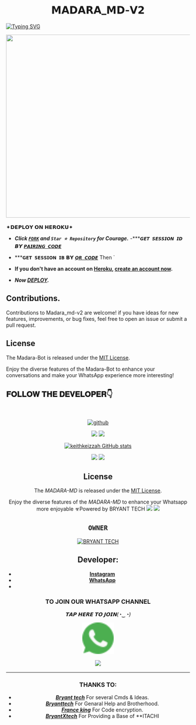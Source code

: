  <h1 align="center"> 𝗠𝗔𝗗𝗔𝗥𝗔_𝗠𝗗-𝗩𝟮  </h1>
<a href="https://git.io/typing-svg"><img src="https://readme-typing-svg.demolab.com?font=Black+Ops+One&size=50&pause=1𝟬0&color=1BAFBAFF&center=true&width=1150&height=100&lines=𝗠𝗔𝗗𝗔𝗥𝗔_𝗠𝗗-𝗩𝟮;𝗠𝗨𝗟𝗧𝗜+𝗗𝗘𝗩𝗜𝗖𝗘+𝗕𝗢𝗧+𝗖𝗥𝗘𝗔𝗧𝗘𝗗+𝗕𝗬+𝗕𝗥𝗬𝗔𝗡𝗧+𝗧𝗘𝗖𝗛;✇+𝑊𝐴𝐾𝐸+𝑈𝑃+𝑇𝑂+𝑅𝐸𝐴𝐿𝐼𝑇𝑌+✇" alt="Typing SVG" /></a>
  </p>



<img src="https://telegra.ph/file/dd1bdc19a6c10459a1ff1.jpg" width="650" height="500"/>

✦𝗗𝗘𝗣𝗟𝗢𝗬 𝗢𝗡 𝗛𝗘𝗥𝗢𝗞𝗨✦
   - ***Click [`FORK`](.https://github.com/Elsa2090/Madara-mdv2/fork) and `Star ⭐ Repository` for Courage.***
     -***`𝙂𝙀𝙏 𝙎𝙀𝙎𝙎𝙄𝙊𝙉 𝙄𝘿` 𝘽𝙔 [`𝙋𝘼𝙄𝙍𝙄𝙉𝙂 𝘾𝙊𝘿𝙀`](https://bryant-tech-bot-6caf875ac89b.herokuapp.com)
   - ***`𝗚𝗘𝗧 𝗦𝗘𝗦𝗦𝗜𝗢𝗡 𝗜𝗕` 𝗕𝗬  [`𝙌𝙍 𝘾𝙊𝘿𝙀`](https://bryant-tech-bot-6caf875ac89b.herokuapp.com) Then `

    
   - **If you don't have an account on [Heroku](https://signup.heroku.com/), [create an account now](https://signup.heroku.com/).**
   - ***Now [DEPLOY](https://dashboard.heroku.com/new?template=https://github.com/https://github.com/Elsa2090/Madara-mdv2).***


## Contributions.  

Contributions to Madara_md-v2 are welcome! if you have ideas for new features, improvements, or bug fixes, feel free to open an issue or submit a pull request.

## License

The Madara-Bot is released under the [MIT License](https://opensource.org/licenses/MIT).

Enjoy the diverse features of the Madara-Bot to enhance your conversations and make your WhatsApp experience more interesting!
## 𝐅𝐎𝐋𝐋𝐎𝐖 𝐓𝐇𝐄 𝐃𝐄𝐕𝐄𝐋𝐎𝐏𝐄𝐑👇

<br/> <div align="center">
[![github](https://github.com/github.png?size=150)](https://github.com/Elsa2090)

<a><img src='https://i.imgur.com/LyHic3i.gif'/></a>
<a><img src='https://i.imgur.com/LyHic3i.gif'/></a>
  
[![keithkeizzah GitHub stats](https://github-readme-stats.vercel.app/api?username=Elsa2090&show_icons=true&theme=radical)](https://github.com/Elsa2090)

<a><img src='https://i.imgur.com/LyHic3i.gif'/></a>
<a><img src='https://i.imgur.com/LyHic3i.gif'/></a>

## License

The *MADARA-MD* is released under the [MIT License](https://opensource.org/licenses/MIT).

Enjoy the diverse features of the *MADARA-MD*  to enhance your Whatsapp more enjoyable
☣Powered by BRYANT TECH 
<a><img src='https://i.imgur.com/LyHic3i.gif'/></a>
<a><img src='https://i.imgur.com/LyHic3i.gif'/></a>

## `OWNER` 
<a href="https://github.com/Elsa2090"><img src="https://github.com/Elsa2090.png" width="250" height="250" alt="BRYANT TECH"/></a>

## Developer:

- [**Instagram**](https://instagram.com/Bryant_tech.1)
- [**WhatsApp**](https://wa.me/233530729233)
- 
### TO JOIN OUR WHATSAPP CHANNEL 

*𝗧𝗔𝗣 𝗛𝗘𝗥𝗘 𝗧𝗢 𝗝𝗢𝗜𝗡(◔‿◔)* <p align="centre">
  <a href="https://whatsapp.com/channel/0029VacpEdXIt5rqKLB9nC1L">
   <img align="centre" alt="SIEGRIN | Whastapp" width="86px" src="https://raw.githubusercontent.com/PikaBotz/My_Personal_Space/main/Images/AnyaBot_pics/Anya_v2/Whatsapp.svg" />

   
 <a><img src='https://i.imgur.com/LyHic3i.gif'/></a>

***
### THANKS TO:
- [***Bryant tech***](https://github.com/Elsa2090) For several Cmds & Ideas.
- [***Bryanttech***](https://github.com/Bryant2090) For Genaral Help and Brotherhood. 
- [***France king***](https://github.com/franceking1) For Code encryption. 
- [***BryantXtech***](https://github.com/BryantXtech) For Providing a Base of **ITACHI
